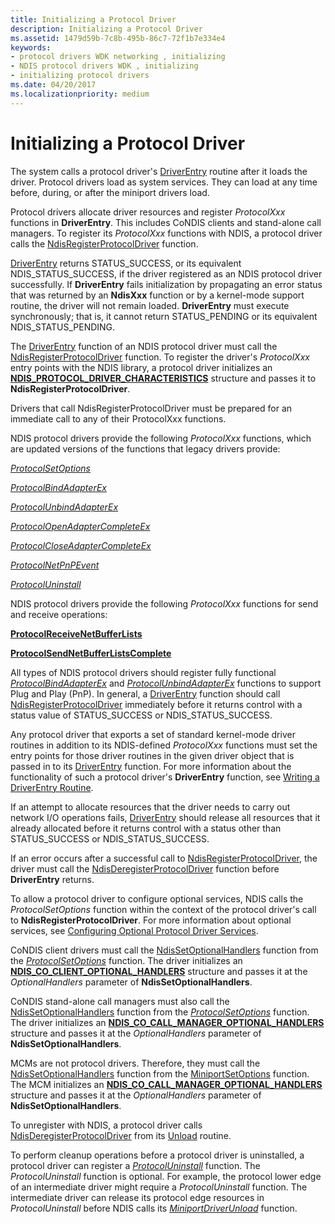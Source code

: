 ```yaml
---
title: Initializing a Protocol Driver
description: Initializing a Protocol Driver
ms.assetid: 1479d59b-7c8b-495b-86c7-72f1b7e334e4
keywords:
- protocol drivers WDK networking , initializing
- NDIS protocol drivers WDK , initializing
- initializing protocol drivers
ms.date: 04/20/2017
ms.localizationpriority: medium
---
```


# Initializing a Protocol Driver




The system calls a protocol driver's [DriverEntry](https://docs.microsoft.com/windows-hardware/drivers/ddi/wdm/nc-wdm-driver_initialize) routine after it loads the driver. Protocol drivers load as system services. They can load at any time before, during, or after the miniport drivers load.

Protocol drivers allocate driver resources and register *ProtocolXxx* functions in **DriverEntry**. This includes CoNDIS clients and stand-alone call managers. To register its *ProtocolXxx* functions with NDIS, a protocol driver calls the [NdisRegisterProtocolDriver](https://docs.microsoft.com/windows-hardware/drivers/ddi/ndis/nf-ndis-ndisregisterprotocoldriver) function.

[DriverEntry](https://docs.microsoft.com/windows-hardware/drivers/ddi/wdm/nc-wdm-driver_initialize) returns STATUS_SUCCESS, or its equivalent NDIS_STATUS_SUCCESS, if the driver registered as an NDIS protocol driver successfully. If **DriverEntry** fails initialization by propagating an error status that was returned by an **NdisXxx** function or by a kernel-mode support routine, the driver will not remain loaded. **DriverEntry** must execute synchronously; that is, it cannot return STATUS_PENDING or its equivalent NDIS_STATUS_PENDING.

The [DriverEntry](https://docs.microsoft.com/windows-hardware/drivers/ddi/wdm/nc-wdm-driver_initialize) function of an NDIS protocol driver must call the [NdisRegisterProtocolDriver](https://docs.microsoft.com/windows-hardware/drivers/ddi/ndis/nf-ndis-ndisregisterprotocoldriver) function. To register the driver's *ProtocolXxx* entry points with the NDIS library, a protocol driver initializes an [**NDIS_PROTOCOL_DRIVER_CHARACTERISTICS**](https://docs.microsoft.com/windows-hardware/drivers/ddi/ndis/ns-ndis-_ndis_protocol_driver_characteristics) structure and passes it to **NdisRegisterProtocolDriver**.

Drivers that call NdisRegisterProtocolDriver must be prepared for an immediate call to any of their ProtocolXxx functions.

NDIS protocol drivers provide the following *ProtocolXxx* functions, which are updated versions of the functions that legacy drivers provide:

[*ProtocolSetOptions*](https://docs.microsoft.com/windows-hardware/drivers/ddi/ndis/nc-ndis-set_options)

[*ProtocolBindAdapterEx*](https://docs.microsoft.com/windows-hardware/drivers/ddi/ndis/nc-ndis-protocol_bind_adapter_ex)

[*ProtocolUnbindAdapterEx*](https://docs.microsoft.com/windows-hardware/drivers/ddi/ndis/nc-ndis-protocol_unbind_adapter_ex)

[*ProtocolOpenAdapterCompleteEx*](https://docs.microsoft.com/windows-hardware/drivers/ddi/ndis/nc-ndis-protocol_open_adapter_complete_ex)

[*ProtocolCloseAdapterCompleteEx*](https://docs.microsoft.com/windows-hardware/drivers/ddi/ndis/nc-ndis-protocol_close_adapter_complete_ex)

[*ProtocolNetPnPEvent*](https://docs.microsoft.com/windows-hardware/drivers/ddi/ndis/nc-ndis-protocol_net_pnp_event)

[*ProtocolUninstall*](https://docs.microsoft.com/windows-hardware/drivers/ddi/ndis/nc-ndis-protocol_uninstall)

NDIS protocol drivers provide the following *ProtocolXxx* functions for send and receive operations:

[**ProtocolReceiveNetBufferLists**](https://docs.microsoft.com/windows-hardware/drivers/ddi/ndis/nc-ndis-protocol_receive_net_buffer_lists)

[**ProtocolSendNetBufferListsComplete**](https://docs.microsoft.com/windows-hardware/drivers/ddi/ndis/nc-ndis-protocol_send_net_buffer_lists_complete)

All types of NDIS protocol drivers should register fully functional [*ProtocolBindAdapterEx*](https://docs.microsoft.com/windows-hardware/drivers/ddi/ndis/nc-ndis-protocol_bind_adapter_ex) and [*ProtocolUnbindAdapterEx*](https://docs.microsoft.com/windows-hardware/drivers/ddi/ndis/nc-ndis-protocol_unbind_adapter_ex) functions to support Plug and Play (PnP). In general, a [DriverEntry](https://docs.microsoft.com/windows-hardware/drivers/ddi/wdm/nc-wdm-driver_initialize) function should call [NdisRegisterProtocolDriver](https://docs.microsoft.com/windows-hardware/drivers/ddi/ndis/nf-ndis-ndisregisterprotocoldriver) immediately before it returns control with a status value of STATUS_SUCCESS or NDIS_STATUS_SUCCESS.

Any protocol driver that exports a set of standard kernel-mode driver routines in addition to its NDIS-defined *ProtocolXxx* functions must set the entry points for those driver routines in the given driver object that is passed in to its [DriverEntry](https://docs.microsoft.com/windows-hardware/drivers/ddi/wdm/nc-wdm-driver_initialize) function. For more information about the functionality of such a protocol driver's **DriverEntry** function, see [Writing a DriverEntry Routine](../kernel/writing-a-driverentry-routine.md).

If an attempt to allocate resources that the driver needs to carry out network I/O operations fails, [DriverEntry](https://docs.microsoft.com/windows-hardware/drivers/ddi/wdm/nc-wdm-driver_initialize) should release all resources that it already allocated before it returns control with a status other than STATUS_SUCCESS or NDIS_STATUS_SUCCESS.

If an error occurs after a successful call to [NdisRegisterProtocolDriver](https://docs.microsoft.com/windows-hardware/drivers/ddi/ndis/nf-ndis-ndisregisterprotocoldriver), the driver must call the [NdisDeregisterProtocolDriver](https://docs.microsoft.com/windows-hardware/drivers/ddi/ndis/nf-ndis-ndisderegisterprotocoldriver) function before **DriverEntry** returns.

To allow a protocol driver to configure optional services, NDIS calls the *ProtocolSetOptions* function within the context of the protocol driver's call to **NdisRegisterProtocolDriver**. For more information about optional services, see [Configuring Optional Protocol Driver Services](configuring-optional-protocol-driver-services.md).

CoNDIS client drivers must call the [NdisSetOptionalHandlers](https://docs.microsoft.com/windows-hardware/drivers/ddi/ndis/nf-ndis-ndissetoptionalhandlers) function from the [*ProtocolSetOptions*](https://docs.microsoft.com/windows-hardware/drivers/ddi/ndis/nc-ndis-set_options) function. The driver initializes an [**NDIS_CO_CLIENT_OPTIONAL_HANDLERS**](https://docs.microsoft.com/windows-hardware/drivers/ddi/ndis/ns-ndis-_ndis_co_client_optional_handlers) structure and passes it at the *OptionalHandlers* parameter of **NdisSetOptionalHandlers**.

CoNDIS stand-alone call managers must also call the [NdisSetOptionalHandlers](https://docs.microsoft.com/windows-hardware/drivers/ddi/ndis/nf-ndis-ndissetoptionalhandlers) function from the [*ProtocolSetOptions*](https://docs.microsoft.com/windows-hardware/drivers/ddi/ndis/nc-ndis-set_options) function. The driver initializes an [**NDIS_CO_CALL_MANAGER_OPTIONAL_HANDLERS**](https://docs.microsoft.com/windows-hardware/drivers/ddi/ndis/ns-ndis-_ndis_co_call_manager_optional_handlers) structure and passes it at the *OptionalHandlers* parameter of **NdisSetOptionalHandlers**.

MCMs are not protocol drivers. Therefore, they must call the [NdisSetOptionalHandlers](https://docs.microsoft.com/windows-hardware/drivers/ddi/ndis/nf-ndis-ndissetoptionalhandlers) function from the [MiniportSetOptions](https://docs.microsoft.com/windows-hardware/drivers/ddi/ndis/nc-ndis-set_options) function. The MCM initializes an [**NDIS_CO_CALL_MANAGER_OPTIONAL_HANDLERS**](https://docs.microsoft.com/windows-hardware/drivers/ddi/ndis/ns-ndis-_ndis_co_call_manager_optional_handlers) structure and passes it at the *OptionalHandlers* parameter of **NdisSetOptionalHandlers**.

To unregister with NDIS, a protocol driver calls [NdisDeregisterProtocolDriver](https://docs.microsoft.com/windows-hardware/drivers/ddi/ndis/nf-ndis-ndisderegisterprotocoldriver) from its [Unload](https://docs.microsoft.com/windows-hardware/drivers/ddi/wdm/nc-wdm-driver_unload) routine.

To perform cleanup operations before a protocol driver is uninstalled, a protocol driver can register a [*ProtocolUninstall*](https://docs.microsoft.com/windows-hardware/drivers/ddi/ndis/nc-ndis-protocol_uninstall) function. The *ProtocolUninstall* function is optional. For example, the protocol lower edge of an intermediate driver might require a *ProtocolUninstall* function. The intermediate driver can release its protocol edge resources in *ProtocolUninstall* before NDIS calls its [*MiniportDriverUnload*](https://docs.microsoft.com/windows-hardware/drivers/ddi/ndis/nc-ndis-miniport_unload) function.

 

 





